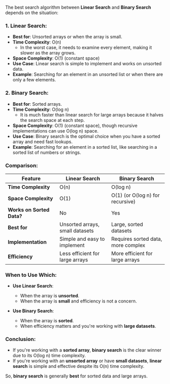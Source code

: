 The best search algorithm between **Linear Search** and **Binary Search** depends on the situation:

### **1. Linear Search:**
- **Best for**: Unsorted arrays or when the array is small.
- **Time Complexity**: O(n)
  - In the worst case, it needs to examine every element, making it slower as the array grows.
- **Space Complexity**: O(1) (constant space)
- **Use Case**: Linear search is simple to implement and works on unsorted data.
- **Example**: Searching for an element in an unsorted list or when there are only a few elements.

### **2. Binary Search:**
- **Best for**: Sorted arrays.
- **Time Complexity**: O(log n)
  - It is much faster than linear search for large arrays because it halves the search space at each step.
- **Space Complexity**: O(1) (constant space), though recursive implementations can use O(log n) space.
- **Use Case**: Binary search is the optimal choice when you have a sorted array and need fast lookups.
- **Example**: Searching for an element in a sorted list, like searching in a sorted list of numbers or strings.

### **Comparison:**

| **Feature**              | **Linear Search**               | **Binary Search**               |
|--------------------------|---------------------------------|---------------------------------|
| **Time Complexity**       | O(n)                            | O(log n)                        |
| **Space Complexity**      | O(1)                            | O(1) (or O(log n) for recursive) |
| **Works on Sorted Data?** | No                              | Yes                             |
| **Best for**              | Unsorted arrays, small datasets | Large, sorted datasets          |
| **Implementation**        | Simple and easy to implement    | Requires sorted data, more complex |
| **Efficiency**            | Less efficient for large arrays | More efficient for large arrays |

### **When to Use Which:**

- **Use Linear Search**:
  - When the array is **unsorted**.
  - When the array is **small** and efficiency is not a concern.
  
- **Use Binary Search**:
  - When the array is **sorted**.
  - When efficiency matters and you're working with **large datasets**.

### **Conclusion**:
- If you're working with a **sorted array**, **binary search** is the clear winner due to its O(log n) time complexity.
- If you're working with an **unsorted array** or have **small datasets**, **linear search** is simple and effective despite its O(n) time complexity.

So, **binary search** is generally **best** for sorted data and large arrays.